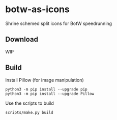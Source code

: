 # botw-as-icons
Shrine schemed split icons for BotW speedrunning

## Download
WIP

## Build
Install Pillow (for image manipulation)
```
python3 -m pip install --upgrade pip
python3 -m pip install --upgrade Pillow
```
Use the scripts to build
```
scripts/make.py build
```
